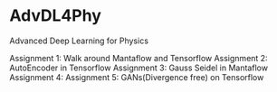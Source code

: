# AdvDL4Phy
Advanced Deep Learning for Physics

Assignment 1: Walk around Mantaflow and Tensorflow
Assignment 2: AutoEncoder in Tensorflow
Assignment 3: Gauss Seidel in Mantaflow
Assignment 4:
Assignment 5: GANs(Divergence free) on Tensorflow


